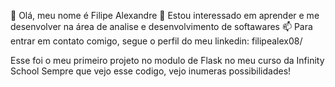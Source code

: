 👋 Olá, meu nome é Filipe Alexandre
👀 Estou interessado em aprender e me desenvolver na área de analise e desenvolvimento de softawares
📫 Para entrar em contato comigo, segue o perfil do meu linkedin: filipealex08/

Esse foi o meu primeiro projeto no modulo de Flask no meu curso da Infinity School
Sempre que vejo esse codigo, vejo inumeras possibilidades!

